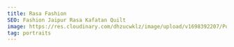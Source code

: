 ```yaml
---
title: Rasa Fashion
SEO: Fashion Jaipur Rasa Kafatan Quilt
image: https://res.cloudinary.com/dhzucwklz/image/upload/v1698392207/Portraits/_osb3932_ky2pim.jpg
tag: portraits
---
```

